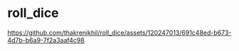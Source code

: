 # roll_dice


https://github.com/thakrenikhil/roll_dice/assets/120247013/691c48ed-b673-4d7b-b6a9-7f2a3aaf4c98

